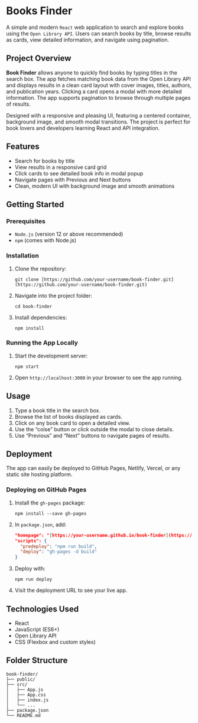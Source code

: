 # Books Finder

A simple and modern `React` web application to search and explore books using the `Open Library API`. Users can search books by title, browse results as cards, view detailed information, and navigate using pagination.

## Project Overview

**Book Finder** allows anyone to quickly find books by typing titles in the search box. The app fetches matching book data from the Open Library API and displays results in a clean card layout with cover images, titles, authors, and publication years. Clicking a card opens a modal with more detailed information. The app supports pagination to browse through multiple pages of results.

Designed with a responsive and pleasing UI, featuring a centered container, background image, and smooth modal transitions. The project is perfect for book lovers and developers learning React and API integration.

## Features

- Search for books by title
- View results in a responsive card grid
- Click cards to see detailed book info in modal popup
- Navigate pages with Previous and Next buttons
- Clean, modern UI with background image and smooth animations

## Getting Started

### Prerequisites

- `Node.js` (version 12 or above recommended)
- `npm` (comes with Node.js)

### Installation

1.  Clone the repository:
    ```text
    git clone [https://github.com/your-username/book-finder.git](https://github.com/your-username/book-finder.git)
    ```
2.  Navigate into the project folder:
    ```text
    cd book-finder
    ```
3.  Install dependencies:
    ```text
    npm install
    ```

### Running the App Locally

1.  Start the development server:
    ```text
    npm start
    ```
2.  Open `http://localhost:3000` in your browser to see the app running.

## Usage

1.  Type a book title in the search box.
2.  Browse the list of books displayed as cards.
3.  Click on any book card to open a detailed view.
4.  Use the “colse” button or click outside the modal to close details.
5.  Use “Previous” and “Next” buttons to navigate pages of results.

## Deployment

The app can easily be deployed to GitHub Pages, Netlify, Vercel, or any static site hosting platform.

### Deploying on GitHub Pages

1.  Install the `gh-pages` package:
    ```text
    npm install --save gh-pages
    ```
2.  In `package.json`, add:
    ```json
    "homepage": "[https://your-username.github.io/book-finder](https://your-username.github.io/book-finder)",
    "scripts": {
      "predeploy": "npm run build",
      "deploy": "gh-pages -d build"
    }
    ```
3.  Deploy with:
    ```text
    npm run deploy
    ```
4.  Visit the deployment URL to see your live app.

## Technologies Used

- React
- JavaScript (ES6+)
- Open Library API
- CSS (Flexbox and custom styles)

## Folder Structure

```text
book-finder/
├── public/
├── src/
│   ├── App.js
│   ├── App.css
│   ├── index.js
│   └── ...
├── package.json
└── README.md
